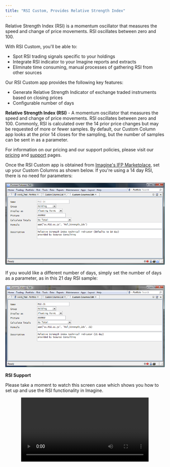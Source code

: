```yaml
---
title: "RSI Custom, Provides Relative Strength Index"
---
```


Relative Strength Index (RSI) is a momentum oscillator that measures the speed and change of price movements. RSI oscillates between zero and 100.

With RSI Custom, you'll be able to:

- Spot RSI trading signals specific to your holdings
- Integrate RSI indicator to your Imagine reports and extracts
- Eliminate time consuming, manual processes of gathering RSI from other sources

Our RSI Custom app provides the following key features:

- Generate Relative Strength Indicator of exchange traded instruments based on closing prices
- Configurable number of days

**Relative Strength Index (RSI)** - A momentum oscillator that measures the speed and change of price movements. RSI oscillates between zero and 100. Commonly, RSI is calculated over the 14 prior price changes but may be requested of more or fewer samples. By default, our Custom Column app looks at the prior 14 closes for the sampling, but the number of samples can be sent in as a parameter.

For information on our pricing and our support policies, please visit our [pricing](/pricing/) and [support](/support/) pages.

Once the RSI Custom app is obtained from [Imagine's IFP Marketplace](http://marketplace.derivatives.com/collections/vendors?q=Scouras+Consulting "Imagine's IFP Marketplace"), set up your Custom Columns as shown below. If you're using a 14 day RSI, there is no need for parameters:

![RSI 14 Day Configuration](../assets/rsi_14.png)

If you would like a different number of days, simply set the number of days as a parameter, as in this 21 day RSI sample:

![RSI 21 Day Configuration](../assets/rsi_21.png)

**RSI Support**

Please take a moment to watch this screen case which shows you how to set up and use the RSI functionality in Imagine.

<div style="display: flex; justify-content: center;">
    <video controls="controls" height="100%" width="80%">
        <source src="https://s3.amazonaws.com/ImagineMobile/RSICustom4-14-14.mp4">
        <source src="https://s3.amazonaws.com/ImagineMobile/RSICustom4-14-14.webm">
        <source src="https://s3.amazonaws.com/ImagineMobile/RSICustom4-14-14.flv">
    </video>
</div>
